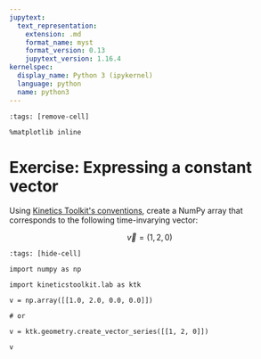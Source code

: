 ```yaml
---
jupytext:
  text_representation:
    extension: .md
    format_name: myst
    format_version: 0.13
    jupytext_version: 1.16.4
kernelspec:
  display_name: Python 3 (ipykernel)
  language: python
  name: python3
---
```


```{code-cell} ipython3
:tags: [remove-cell]

%matplotlib inline
```

# Exercise: Expressing a constant vector

Using [Kinetics Toolkit's conventions](geometry_dimension_conventions.md), create a NumPy array that corresponds to the following time-invarying vector:

$$
\vec{v} = (1, 2, 0)
$$

```{code-cell} ipython3
:tags: [hide-cell]

import numpy as np

import kineticstoolkit.lab as ktk

v = np.array([[1.0, 2.0, 0.0, 0.0]])

# or

v = ktk.geometry.create_vector_series([[1, 2, 0]])

v
```
